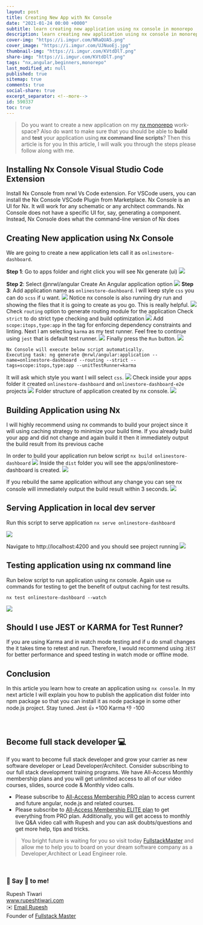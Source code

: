 ```yaml
---
layout: post
title: Creating New App with Nx Console
date: "2021-01-24 00:00 +0000"
subtitle: learn creating new application using nx console in monorepo
description: learn creating new application using nx console in monorepo
cover-img: "https://i.imgur.com/NRaQUA5.png"
cover_image: "https://i.imgur.com/UJNuoEj.jpg"
thumbnail-img: "https://i.imgur.com/KVtdDlT.png"
share-img: "https://i.imgur.com/KVtdDlT.png"
tags: "nx,angular,beginners,monorepo"
last_modified_at: null
published: true
sitemap: true
comments: true
social-share: true
excerpt_separator: <!--more-->
id: 590337
toc: true
---
```


> Do you want to create a new application on my [nx monorepo](https://nx.dev/)
> work-space? Also do want to make sure that you should be able to **build** and
> **test** your application using **nx command line scripts**? Then this article
> is for you In this article, I will walk you through the steps please follow
> along with me.

## Installing Nx Console Visual Studio Code Extension

Install Nx Console from nrwl Vs Code extension. For VSCode users, you can
install the Nx Console VSCode Plugin from Marketplace. Nx Console is an UI for
Nx. It will work for any schematic or any architect commands. Nx Console does
not have a specific UI for, say, generating a component. Instead, Nx Console
does what the command-line version of Nx does

## Creating New application using Nx Console

We are going to create a new application lets call it as
`onlinestore-dashboard`.

**Step 1**: Go to apps folder and right click you will see Nx generate (ui)
![](https://i.imgur.com/oetweVY.png)

**Step 2**: Select @nrwl/angular Create An Angular application option
![](https://i.imgur.com/duL1LwE.png) **Step 3**: Add application name as
`onlinestore-dashboard`. I will keep style `css` you can do `scss` if u want.
![](https://i.imgur.com/TnRHUtu.png) Notice nx console is also running dry run
and showing the files that it is going to create as you go. This is really
helpful. ![](https://i.imgur.com/YuBEmBZ.png) Check `routing` option to generate
routing module for the application Check `strict` to do strict type checking and
build optimization ![](https://i.imgur.com/Jqsbx3Q.png) Add
`scope:itops,type:app` in the tag for enforcing dependency constraints and
linting. Next I am selecting `karma` as my test runner. Feel free to continue
using `jest` that is default test runner. ![](https://i.imgur.com/Pgbrlvv.png)
Finally press the `Run` button. ![](https://i.imgur.com/6qkD0xS.png)

```shell=
Nx Console will execute below script automatically.
Executing task: ng generate @nrwl/angular:application --name=onlinestore-dashboard --routing --strict --tags=scope:itops,type:app --unitTestRunner=karma
```

It will ask which style you want I will select `css`.
![](https://i.imgur.com/oFdxsZ7.png) Check inside your apps folder it created
`onlinestore-dashboard` and `onlinestore-dashboard-e2e` projects
![](https://i.imgur.com/a8lOI4x.png) Folder structure of application created by
nx console. ![](https://i.imgur.com/1KMzB6n.png)

## Building Application using Nx

I will highly recommend using nx commands to build your project since it will
using caching strategy to minimize your build time. If you already build your
app and did not change and again build it then it immediately output the build
result from its previous cache

In order to build your application run below script
`nx build onlinestore-dashboard` ![](https://i.imgur.com/9d1eSz3.png) Inside the
`dist` folder you will see the apps/onlinestore-dashboard is created.
![](https://i.imgur.com/xqTO2BZ.png)

If you rebuild the same application without any change you can see nx console
will immediately output the build result within 3 seconds.
![](https://i.imgur.com/01WOXkW.png)

## Serving Application in local dev server

Run this script to serve application `nx serve onlinestore-dashboard`

![](https://i.imgur.com/66h4DrO.png)

Navigate to http://localhost:4200 and you should see project running
![](https://i.imgur.com/iTS5Wpg.png)

## Testing application using nx command line

Run below script to run application using nx console. Again use `nx` commands
for testing to get the benefit of output caching for test results.

`nx test onlinestore-dashboard --watch`

![](https://i.imgur.com/TrFv1Cu.png)

## Should I use JEST or KARMA for Test Runner?

If you are using Karma and in watch mode testing and if u do small changes the
it takes time to retest and run. Therefore, I would recommend using `JEST` for
better performance and speed testing in watch mode or offline mode.

## Conclusion

In this article you learn how to create an application using `nx console`. In my
next article I will explain you how to publish the application dist folder into
npm package so that you can install it as node package in some other node.js
project. Stay tuned. Jest :+1: +100 Karma :-1: -100

<br/>

## Become full stack developer 💻

If you want to become full stack developer and grow your carrier as new software
developer or Lead Developer/Architect. Consider subscribing to our full stack
development training programs. We have All-Access Monthly membership plans and
you will get unlimited access to all of our video courses, slides, source code &
Monthly video calls.

- Please subscribe to
  [All-Access Membership PRO plan](https://www.fullstackmaster.net/pro) to
  access current and future angular, node.js and related courses.
- Please subscribe to
  [All-Access Membership ELITE plan](https://www.fullstackmaster.net/elite) to
  get everything from PRO plan. Additionally, you will get access to monthly
  live Q&A video call with Rupesh and you can ask doubts/questions and get more
  help, tips and tricks.

> You bright future is waiting for you so visit today
> [FullstackMaster](www.fullstackmaster.net) and allow me to help you to board
> on your dream software company as a Developer,Architect or Lead Engineer role.



<br/>

### 💖 Say 👋 to me!

<div> 
Rupesh Tiwari </div><div>
<a href="https://www.rupeshtiwari.com"> www.rupeshtiwari.com</a> </div><div>
✉️ <a href="mailto:fullstackmaster1@gmail.com?subject=Hi"> Email Rupesh</a> </div><div>
Founder of <a href="https://www.fullstackmaster.net"> Fullstack Master</a></div><div>
</div>
